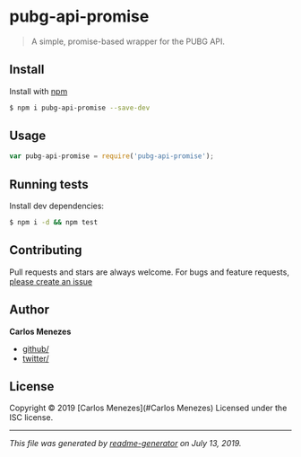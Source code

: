 # pubg-api-promise

> A simple, promise-based wrapper for the PUBG API.

## Install

Install with [npm](https://www.npmjs.com/)

```sh
$ npm i pubg-api-promise --save-dev
```

## Usage

```js
var pubg-api-promise = require('pubg-api-promise');
```

## Running tests

Install dev dependencies:

```sh
$ npm i -d && npm test
```

## Contributing

Pull requests and stars are always welcome. For bugs and feature requests, [please create an issue](https://github.com/carlos-menezes/pubg-api-promise/issues)

## Author

**Carlos Menezes**

* [github/](https://github.com/carlos-menezes)
* [twitter/](https://twitter.com/c_mnzs)

## License

Copyright © 2019 [Carlos Menezes](#Carlos Menezes)
Licensed under the ISC license.

***

_This file was generated by [readme-generator](https://github.com/jonschlinkert/readme-generator) on July 13, 2019._
